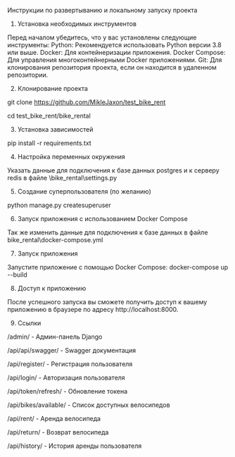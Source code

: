 Инструкции по развертыванию и локальному запуску проекта

1. Установка необходимых инструментов

Перед началом убедитесь, что у вас установлены следующие инструменты:
Python: Рекомендуется использовать Python версии 3.8 или выше.
Docker: Для контейнеризации приложения.
Docker Compose: Для управления многоконтейнерными Docker приложениями.
Git: Для клонирования репозитория проекта, если он находится в удаленном репозитории.

2. Клонирование проекта

git clone https://github.com/MikleJaxon/test_bike_rent

cd test_bike_rent/bike_rental

3. Установка зависимостей

pip install -r requirements.txt

4. Настройка переменных окружения

Указать данные для подключения к базе данных postgres и к серверу redis в файле \bike_rental\settings.py

5. Создание суперпользователя (по желанию)

python manage.py createsuperuser

6. Запуск приложения с использованием Docker Compose

Так же изменить данные для подключения к базе данных в файле bike_rental\docker-compose.yml

7. Запуск приложения

Запустите приложение с помощью Docker Compose:
docker-compose up --build

8. Доступ к приложению

После успешного запуска вы сможете получить доступ к вашему приложению в браузере по адресу http://localhost:8000.

9. Ссылки

/admin/ - Админ-панель Django

/api/api/swagger/ - Swagger документация

/api/register/ - Регистрация пользователя

/api/login/ - Авторизация пользователя

/api/token/refresh/ - Обновление токена

/api/bikes/available/ - Список доступных велосипедов

/api/rent/ - Аренда велосипеда

/api/return/ - Возврат велосипеда

/api/history/ - История аренды пользователя







